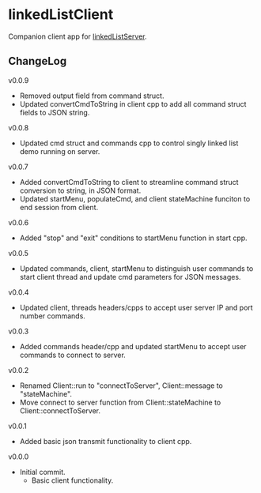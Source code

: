 # linkedListClient

Companion client app for [linkedListServer](https://github.com/JohnWSweeney/linkedListServer).

## ChangeLog
v0.0.9
- Removed output field from command struct.
- Updated convertCmdToString in client cpp to add all command struct fields to JSON string.

v0.0.8
- Updated cmd struct and commands cpp to control singly linked list demo running on server.

v0.0.7
- Added convertCmdToString to client to streamline command struct conversion to string, in JSON format.
- Updated startMenu, populateCmd, and client stateMachine funciton to end session from client.

v0.0.6
- Added "stop" and "exit" conditions to startMenu function in start cpp.

v0.0.5
- Updated commands, client, startMenu to distinguish user commands to start client thread and update cmd parameters for JSON messages.

v0.0.4
- Updated client, threads headers/cpps to accept user server IP and port number commands.

v0.0.3
- Added commands header/cpp and updated startMenu to accept user commands to connect to server.

v0.0.2
- Renamed Client::run to "connectToServer", Client::message to "stateMachine".
- Move connect to server function from Client::stateMachine to Client::connectToServer.

v0.0.1
- Added basic json transmit functionality to client cpp.

v0.0.0
- Initial commit.
	- Basic client functionality.